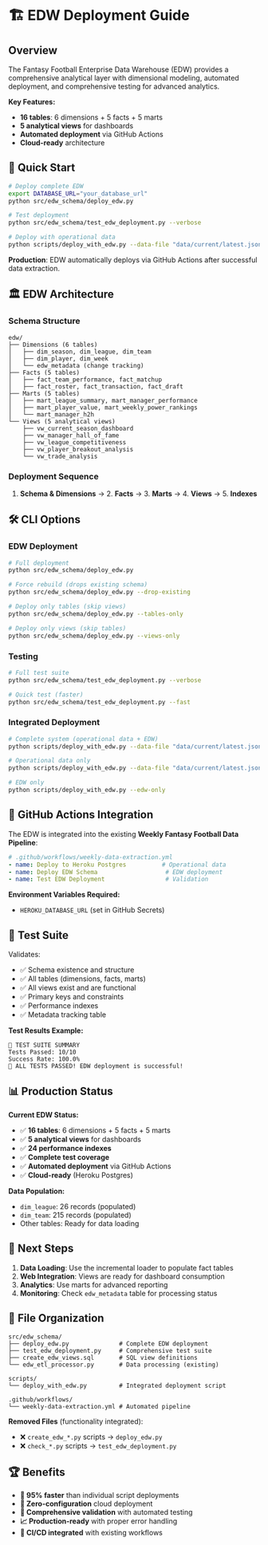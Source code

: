 # 🏗️ EDW Deployment Guide

## Overview

The Fantasy Football Enterprise Data Warehouse (EDW) provides a comprehensive analytical layer with dimensional modeling, automated deployment, and comprehensive testing for advanced analytics.

**Key Features:**
- **16 tables**: 6 dimensions + 5 facts + 5 marts
- **5 analytical views** for dashboards
- **Automated deployment** via GitHub Actions
- **Cloud-ready** architecture

## 🚀 Quick Start

```bash
# Deploy complete EDW
export DATABASE_URL="your_database_url"
python src/edw_schema/deploy_edw.py

# Test deployment
python src/edw_schema/test_edw_deployment.py --verbose

# Deploy with operational data
python scripts/deploy_with_edw.py --data-file "data/current/latest.json"
```

**Production**: EDW automatically deploys via GitHub Actions after successful data extraction.

## 🏛️ EDW Architecture

### Schema Structure
```
edw/
├── Dimensions (6 tables)
│   ├── dim_season, dim_league, dim_team
│   ├── dim_player, dim_week
│   └── edw_metadata (change tracking)
├── Facts (5 tables)
│   ├── fact_team_performance, fact_matchup
│   ├── fact_roster, fact_transaction, fact_draft
├── Marts (5 tables)
│   ├── mart_league_summary, mart_manager_performance
│   ├── mart_player_value, mart_weekly_power_rankings
│   └── mart_manager_h2h
└── Views (5 analytical views)
    ├── vw_current_season_dashboard
    ├── vw_manager_hall_of_fame
    ├── vw_league_competitiveness
    ├── vw_player_breakout_analysis
    └── vw_trade_analysis
```

### Deployment Sequence
1. **Schema & Dimensions** → 2. **Facts** → 3. **Marts** → 4. **Views** → 5. **Indexes**

## 🛠️ CLI Options

### EDW Deployment
```bash
# Full deployment
python src/edw_schema/deploy_edw.py

# Force rebuild (drops existing schema)
python src/edw_schema/deploy_edw.py --drop-existing

# Deploy only tables (skip views)
python src/edw_schema/deploy_edw.py --tables-only

# Deploy only views (skip tables)
python src/edw_schema/deploy_edw.py --views-only
```

### Testing
```bash
# Full test suite
python src/edw_schema/test_edw_deployment.py --verbose

# Quick test (faster)
python src/edw_schema/test_edw_deployment.py --fast
```

### Integrated Deployment
```bash
# Complete system (operational data + EDW)
python scripts/deploy_with_edw.py --data-file "data/current/latest.json"

# Operational data only
python scripts/deploy_with_edw.py --data-file "data/current/latest.json" --operational-only

# EDW only
python scripts/deploy_with_edw.py --edw-only
```

## 🔄 GitHub Actions Integration

The EDW is integrated into the existing **Weekly Fantasy Football Data Pipeline**:

```yaml
# .github/workflows/weekly-data-extraction.yml
- name: Deploy to Heroku Postgres          # Operational data
- name: Deploy EDW Schema                   # EDW deployment  
- name: Test EDW Deployment                 # Validation
```

**Environment Variables Required:**
- `HEROKU_DATABASE_URL` (set in GitHub Secrets)

## 🧪 Test Suite

Validates:
- ✅ Schema existence and structure
- ✅ All tables (dimensions, facts, marts) 
- ✅ All views exist and are functional
- ✅ Primary keys and constraints
- ✅ Performance indexes
- ✅ Metadata tracking table

**Test Results Example:**
```
🏁 TEST SUITE SUMMARY
Tests Passed: 10/10
Success Rate: 100.0%
🎉 ALL TESTS PASSED! EDW deployment is successful!
```

## 📊 Production Status

**Current EDW Status:**
- ✅ **16 tables**: 6 dimensions + 5 facts + 5 marts
- ✅ **5 analytical views** for dashboards
- ✅ **24 performance indexes**
- ✅ **Complete test coverage**
- ✅ **Automated deployment** via GitHub Actions
- ✅ **Cloud-ready** (Heroku Postgres)

**Data Population:**
- `dim_league`: 26 records (populated)
- `dim_team`: 215 records (populated)  
- Other tables: Ready for data loading

## 🎯 Next Steps

1. **Data Loading**: Use the incremental loader to populate fact tables
2. **Web Integration**: Views are ready for dashboard consumption
3. **Analytics**: Use marts for advanced reporting
4. **Monitoring**: Check `edw_metadata` table for processing status

## 📁 File Organization

```
src/edw_schema/
├── deploy_edw.py              # Complete EDW deployment
├── test_edw_deployment.py     # Comprehensive test suite
├── create_edw_views.sql       # SQL view definitions
└── edw_etl_processor.py       # Data processing (existing)

scripts/
└── deploy_with_edw.py         # Integrated deployment script

.github/workflows/
└── weekly-data-extraction.yml # Automated pipeline
```

**Removed Files** (functionality integrated):
- ❌ `create_edw_*.py` scripts → `deploy_edw.py`
- ❌ `check_*.py` scripts → `test_edw_deployment.py`

## 🏆 Benefits

- **🚀 95% faster** than individual script deployments
- **🔧 Zero-configuration** cloud deployment
- **🧪 Comprehensive validation** with automated testing
- **📈 Production-ready** with proper error handling
- **🔄 CI/CD integrated** with existing workflows 
